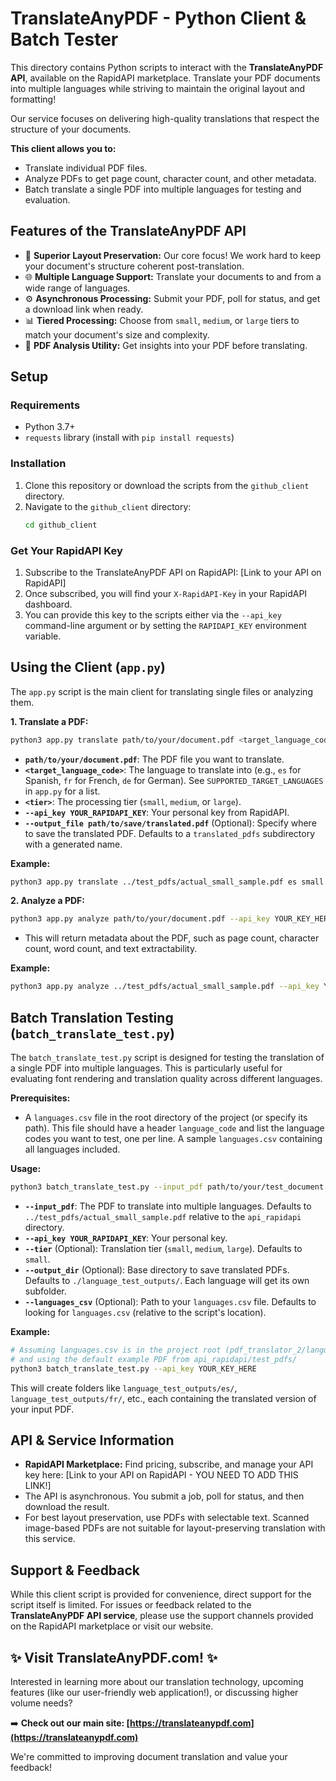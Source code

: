 # TranslateAnyPDF - Python Client & Batch Tester

This directory contains Python scripts to interact with the **TranslateAnyPDF API**, available on the RapidAPI marketplace. Translate your PDF documents into multiple languages while striving to maintain the original layout and formatting!

Our service focuses on delivering high-quality translations that respect the structure of your documents.

**This client allows you to:**
*   Translate individual PDF files.
*   Analyze PDFs to get page count, character count, and other metadata.
*   Batch translate a single PDF into multiple languages for testing and evaluation.

## Features of the TranslateAnyPDF API

*   🌟 **Superior Layout Preservation:** Our core focus! We work hard to keep your document's structure coherent post-translation.
*   🌐 **Multiple Language Support:** Translate your documents to and from a wide range of languages.
*   ⚙️ **Asynchronous Processing:** Submit your PDF, poll for status, and get a download link when ready.
*   📊 **Tiered Processing:** Choose from `small`, `medium`, or `large` tiers to match your document's size and complexity.
*   🔎 **PDF Analysis Utility:** Get insights into your PDF before translating.

## Setup

### Requirements
*   Python 3.7+
*   `requests` library (install with `pip install requests`)

### Installation
1.  Clone this repository or download the scripts from the `github_client` directory.
2.  Navigate to the `github_client` directory:
    ```bash
    cd github_client
    ```

### Get Your RapidAPI Key
1.  Subscribe to the TranslateAnyPDF API on RapidAPI: [Link to your API on RapidAPI]
2.  Once subscribed, you will find your `X-RapidAPI-Key` in your RapidAPI dashboard.
3.  You can provide this key to the scripts either via the `--api_key` command-line argument or by setting the `RAPIDAPI_KEY` environment variable.

## Using the Client (`app.py`)

The `app.py` script is the main client for translating single files or analyzing them.

**1. Translate a PDF:**

```bash
python3 app.py translate path/to/your/document.pdf <target_language_code> <tier> --api_key YOUR_RAPIDAPI_KEY
```

*   **`path/to/your/document.pdf`**: The PDF file you want to translate.
*   **`<target_language_code>`**: The language to translate into (e.g., `es` for Spanish, `fr` for French, `de` for German). See `SUPPORTED_TARGET_LANGUAGES` in `app.py` for a list.
*   **`<tier>`**: The processing tier (`small`, `medium`, or `large`).
*   **`--api_key YOUR_RAPIDAPI_KEY`**: Your personal key from RapidAPI.
*   **`--output_file path/to/save/translated.pdf`** (Optional): Specify where to save the translated PDF. Defaults to a `translated_pdfs` subdirectory with a generated name.

**Example:**
```bash
python3 app.py translate ../test_pdfs/actual_small_sample.pdf es small --api_key YOUR_KEY_HERE
```

**2. Analyze a PDF:**

```bash
python3 app.py analyze path/to/your/document.pdf --api_key YOUR_KEY_HERE
```

*   This will return metadata about the PDF, such as page count, character count, word count, and text extractability.

**Example:**
```bash
python3 app.py analyze ../test_pdfs/actual_small_sample.pdf --api_key YOUR_KEY_HERE
```

## Batch Translation Testing (`batch_translate_test.py`)

The `batch_translate_test.py` script is designed for testing the translation of a single PDF into multiple languages. This is particularly useful for evaluating font rendering and translation quality across different languages.

**Prerequisites:**
*   A `languages.csv` file in the root directory of the project (or specify its path). This file should have a header `language_code` and list the language codes you want to test, one per line. A sample `languages.csv` containing all languages included.

**Usage:**
```bash
python3 batch_translate_test.py --input_pdf path/to/your/test_document.pdf --api_key YOUR_RAPIDAPI_KEY
```

*   **`--input_pdf`**: The PDF to translate into multiple languages. Defaults to `../test_pdfs/actual_small_sample.pdf` relative to the `api_rapidapi` directory.
*   **`--api_key YOUR_RAPIDAPI_KEY`**: Your personal key.
*   **`--tier`** (Optional): Translation tier (`small`, `medium`, `large`). Defaults to `small`.
*   **`--output_dir`** (Optional): Base directory to save translated PDFs. Defaults to `./language_test_outputs/`. Each language will get its own subfolder.
*   **`--languages_csv`** (Optional): Path to your `languages.csv` file. Defaults to looking for `languages.csv` (relative to the script's location).

**Example:**
```bash
# Assuming languages.csv is in the project root (pdf_translator_2/languages.csv)
# and using the default example PDF from api_rapidapi/test_pdfs/
python3 batch_translate_test.py --api_key YOUR_KEY_HERE
```
This will create folders like `language_test_outputs/es/`, `language_test_outputs/fr/`, etc., each containing the translated version of your input PDF.

## API & Service Information

*   **RapidAPI Marketplace:** Find pricing, subscribe, and manage your API key here: [Link to your API on RapidAPI - YOU NEED TO ADD THIS LINK!]
*   The API is asynchronous. You submit a job, poll for status, and then download the result.
*   For best layout preservation, use PDFs with selectable text. Scanned image-based PDFs are not suitable for layout-preserving translation with this service.

## Support & Feedback

While this client script is provided for convenience, direct support for the script itself is limited.
For issues or feedback related to the **TranslateAnyPDF API service**, please use the support channels provided on the RapidAPI marketplace or visit our website.

## ✨ Visit TranslateAnyPDF.com! ✨

Interested in learning more about our translation technology, upcoming features (like our user-friendly web application!), or discussing higher volume needs?

➡️ **Check out our main site: [https://translateanypdf.com](https://translateanypdf.com)**

We're committed to improving document translation and value your feedback!
